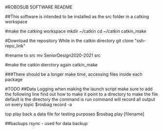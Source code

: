 #ROBOSUB SOFTWARE README

##This software is intended to be installed as the src folder in a catking workspace

#make the catking workspace
mkdir ~/catkin
cd ~/catkin
catkin_make

#Download the repository
While in the catkin directory
git clone "ssh-repo_link"

#rename to src
mv SeniorDesign2020-2021 src

#make the catkin dierctory again
catkin_make

###There should be a longer make time, accessing files inside each package




#TODO
##Data Logging
when making the launch script make sure to add the following line
find out how to make it point to a directory to make the file
default is the directory the command is run
command will record all output on every topic
$rosbag record -a

top play back a data file for testing purposes
$rosbag play [filename]


##backups
rsync - used for data backup

